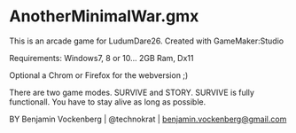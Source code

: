 # AnotherMinimalWar.gmx
This is an arcade game for LudumDare26. 
Created with GameMaker:Studio

Requirements:
Windows7, 8 or 10... 2GB Ram, Dx11

Optional a Chrom or Firefox for the webversion ;)

There are two game modes. SURVIVE and STORY. SURVIVE is fully functionall.
You have to stay alive as long as possible.

BY Benjamin Vockenberg | @technokrat | benjamin.vockenberg@gmail.com

